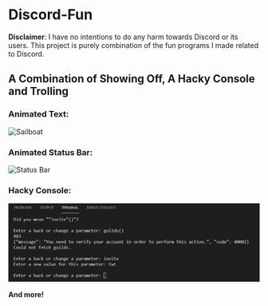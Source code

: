 # Discord-Fun 

**Disclaimer**: I have no intentions to do any harm towards Discord or its users. This project is purely combination of the fun programs I made related to Discord.

## A Combination of Showing Off, A Hacky Console and Trolling

### Animated Text:
![Sailboat](https://i.gyazo.com/c8ab8cca96c390e6a4e31e65d7acb842.gif)

### Animated Status Bar:
![Status Bar](https://i.gyazo.com/9cf72fc0f530a7a189dda55853b223a7.gif)

### Hacky Console:
![Self-bot?](https://github.com/mmbaguette/Discord-Fun/blob/main/example%20images/hacky%20console.PNG?raw=true)


**And more!**
